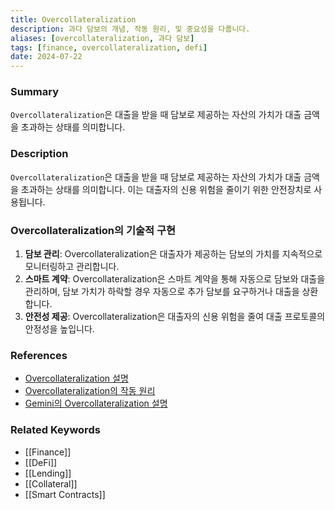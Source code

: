 ```yaml
---
title: Overcollateralization
description: 과다 담보의 개념, 작동 원리, 및 중요성을 다룹니다.
aliases: [overcollateralization, 과다 담보]
tags: [finance, overcollateralization, defi]
date: 2024-07-22
---
```

### Summary

`Overcollateralization`은 대출을 받을 때 담보로 제공하는 자산의 가치가 대출 금액을 초과하는 상태를 의미합니다.

### Description

`Overcollateralization`은 대출을 받을 때 담보로 제공하는 자산의 가치가 대출 금액을 초과하는 상태를 의미합니다. 이는 대출자의 신용 위험을 줄이기 위한 안전장치로 사용됩니다.

### Overcollateralization의 기술적 구현

1. **담보 관리**: Overcollateralization은 대출자가 제공하는 담보의 가치를 지속적으로 모니터링하고 관리합니다.
2. **스마트 계약**: Overcollateralization은 스마트 계약을 통해 자동으로 담보와 대출을 관리하며, 담보 가치가 하락할 경우 자동으로 추가 담보를 요구하거나 대출을 상환합니다.
3. **안전성 제공**: Overcollateralization은 대출자의 신용 위험을 줄여 대출 프로토콜의 안정성을 높입니다.

### References

- [Overcollateralization 설명](https://en.wikipedia.org/wiki/Overcollateralization)
- [Overcollateralization의 작동 원리](https://www.investopedia.com/terms/o/overcollateralization.asp)
- [Gemini의 Overcollateralization 설명](https://www.gemini.com/cryptopedia/search?query=overcollateralization)

### Related Keywords

- [[Finance]]
- [[DeFi]]
- [[Lending]]
- [[Collateral]]
- [[Smart Contracts]]
